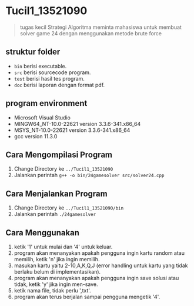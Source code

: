 # Tucil1_13521090
> tugas kecil Strategi Algoritma meminta mahasiswa untuk membuat solver game 24 dengan menggunakan metode brute force

## struktur folder
- `bin` berisi executable.
- `src` berisi sourcecode program.
- `test` berisi hasil tes program.
- `doc` berisi laporan dengan format pdf.

## program environment
- Microsoft Visual Studio
- MINGW64_NT-10.0-22621 version 3.3.6-341.x86_64
- MSYS_NT-10.0-22621 version 3.3.6-341.x86_64
- gcc version 11.3.0

## Cara Mengompilasi Program
1. Change Directory ke `../Tucil1_13521090`
2. Jalankan perintah `g++ -o bin/24gamesolver src/solver24.cpp`

## Cara Menjalankan Program
1. Change Directory ke `../Tucil1_13521090/bin`
2. Jalankan perintah `./24gamesolver`

## Cara Menggunakan
1. ketik '1' untuk mulai dan '4' untuk keluar.
2. program akan menanyakan apakah pengguna ingin kartu random atau memilih, ketik 'n' jika ingin memilih.
2. masukan kartu yaitu 2-10,A,K,Q,J (error handling untuk kartu yang tidak berlaku belum di implementasikan).
3. program akan menanyakan apakah pengguna ingin save solusi atau tidak, ketik 'y' jika ingin men-save.
4. ketik nama file, tidak perlu ',txt'.
5. program akan terus berjalan sampai pengguna mengetik '4'.
